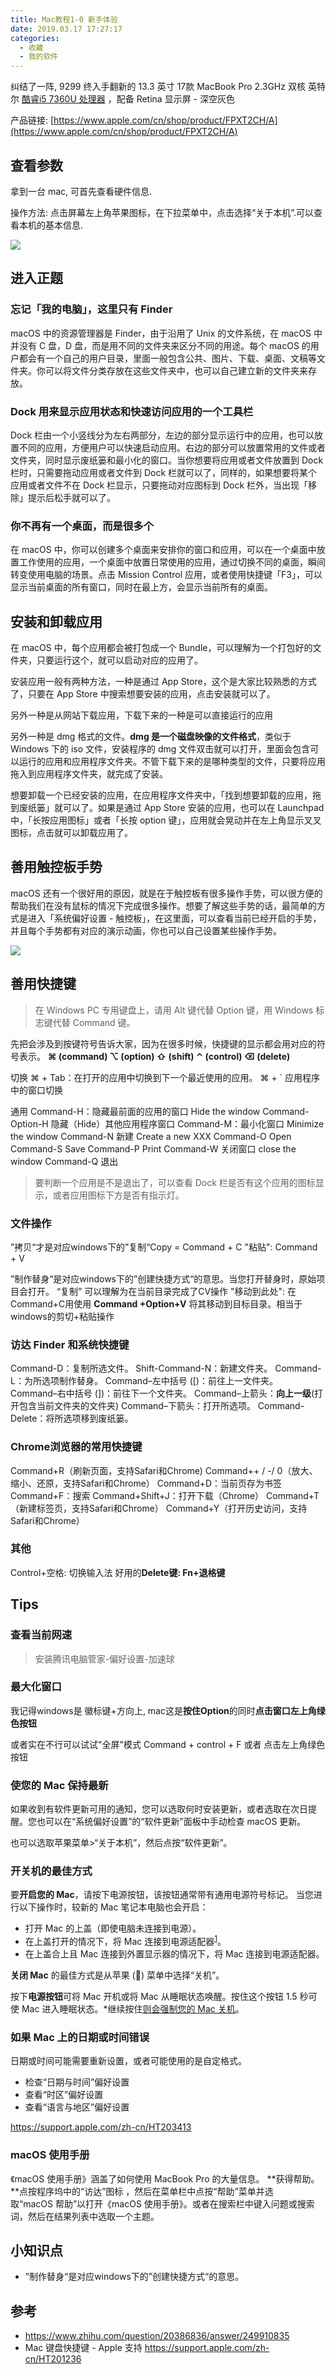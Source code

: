 ```yaml
---
title: Mac教程1-0 新手体验
date: 2019.03.17 17:27:17
categories:
  - 收藏
  - 我的软件
---
```


纠结了一阵, 9299 终入手翻新的 13.3 英寸 17款 MacBook Pro 2.3GHz 双核 英特尔 [酷睿i5 7360U 处理器](http://detail.zol.com.cn/cpu/index1168451.shtml) ，配备 Retina 显示屏 - 深空灰色

产品链接: [https://www.apple.com/cn/shop/product/FPXT2CH/A](https://www.apple.com/cn/shop/product/FPXT2CH/A)

## 查看参数

拿到一台 mac, 可首先查看硬件信息.

操作方法: 点击屏幕左上角苹果图标，在下拉菜单中，点击选择“关于本机”.可以查看本机的基本信息.

![](https://upload-images.jianshu.io/upload_images/1662509-26350b8d5443e8c3.png?imageMogr2/auto-orient/strip%7CimageView2/2/w/1240)

## 进入正题

### 忘记「我的电脑」，这里只有 Finder

macOS 中的资源管理器是 Finder，由于沿用了 Unix 的文件系统，在 macOS 中并没有 C  盘，D 盘，而是用不同的文件夹来区分不同的用途。每个 macOS 的用户都会有一个自己的用户目录，里面一般包含公共、图片、下载、桌面、文稿等文件夹。你可以将文件分类存放在这些文件夹中，也可以自己建立新的文件夹来存放。

### Dock 用来显示应用状态和快速访问应用的一个工具栏

Dock 栏由一个小竖线分为左右两部分，左边的部分显示运行中的应用，也可以放置不同的应用，方便用户可以快速启动应用。右边的部分可以放置常用的文件或者文件夹，同时显示废纸篓和最小化的窗口。当你想要将应用或者文件放置到 Dock 栏时，只需要拖动应用或者文件到 Dock 栏就可以了，同样的，如果想要将某个应用或者文件不在 Dock 栏显示，只要拖动对应图标到 Dock 栏外，当出现「移除」提示后松手就可以了。

### 你不再有一个桌面，而是很多个

在 macOS 中，你可以创建多个桌面来安排你的窗口和应用，可以在一个桌面中放置工作使用的应用，一个桌面中放置日常使用的应用，通过切换不同的桌面，瞬间转变使用电脑的场景。点击 Mission Control 应用，或者使用快捷键「F3」，可以显示当前桌面的所有窗口，同时在最上方，会显示当前所有的桌面。

## 安装和卸载应用

在 macOS 中，每个应用都会被打包成一个 Bundle，可以理解为一个打包好的文件夹，只要运行这个，就可以启动对应的应用了。

安装应用一般有两种方法，一种是通过 App Store，这个是大家比较熟悉的方式了，只要在 App Store 中搜索想要安装的应用，点击安装就可以了。

另外一种是从网站下载应用，下载下来的一种是可以直接运行的应用

另外一种是 dmg 格式的文件。**dmg 是一个磁盘映像的文件格式**，类似于 Windows 下的 iso 文件，安装程序的 dmg 文件双击就可以打开，里面会包含可以运行的应用和应用程序文件夹。不管下载下来的是哪种类型的文件，只要将应用拖入到应用程序文件夹，就完成了安装。

想要卸载一个已经安装的应用，在应用程序文件夹中，「找到想要卸载的应用，拖到废纸篓」就可以了。如果是通过 App Store 安装的应用，也可以在 Launchpad 中，「长按应用图标」或者「长按 option 键」，应用就会晃动并在左上角显示叉叉图标，点击就可以卸载应用了。

## 善用触控板手势

macOS 还有一个很好用的原因，就是在于触控板有很多操作手势，可以很方便的帮助我们在没有鼠标的情况下完成很多操作。想要了解这些手势的话，最简单的方式是进入「系统偏好设置 - 触控板」，在这里面，可以查看当前已经开启的手势，并且每个手势都有对应的演示动画，你也可以自己设置某些操作手势。

![](https://upload-images.jianshu.io/upload_images/1662509-5e4d42f52a0a0296.png?imageMogr2/auto-orient/strip%7CimageView2/2/w/1240)

## 善用快捷键

> 在 Windows PC 专用键盘上，请用 Alt 键代替 Option 键，用 Windows 标志键代替 Command 键。

先把会涉及到按键符号告诉大家，因为在很多时候，快捷键的显示都会用对应的符号表示。
**⌘ (command)   ⌥ (option)   ⇧ (shift)   ⌃ (control)   ⌫ (delete)**

切换
⌘ + Tab：在打开的应用中切换到下一个最近使用的应用。
⌘ + ` 应用程序中的窗口切换

通用
Command-H：隐藏最前面的应用的窗口 Hide the window
Command-Option-H 隐藏（Hide）其他应用程序窗口
Command-M：最小化窗口 Minimize the window
Command-N 新建 Create a new XXX
Command-O Open
Command-S Save
Command-P Print
Command-W 关闭窗口 close the window
Command-Q 退出
> 要判断一个应用是不是退出了，可以查看 Dock 栏是否有这个应用的图标显示，或者应用图标下方是否有指示灯。

### 文件操作

”拷贝“才是对应windows下的”复制“Copy = Command + C
"粘贴": Command + V

”制作替身“是对应windows下的”创建快捷方式“的意思。当您打开替身时，原始项目会打开。
“复制” 可以理解为在当前目录完成了CV操作
"移动到此处": 在Command+C用使用 **Command +Option+V** 将其移动到目标目录。相当于windows的剪切+粘贴操作

### 访达 Finder 和系统快捷键

Command-D：复制所选文件。
Shift-Command-N：新建文件夹。
Command-L：为所选项制作替身。
Command–左中括号 ([)：前往上一文件夹。
Command–右中括号 (])：前往下一个文件夹。
Command–上箭头：**向上一级**(打开包含当前文件夹的文件夹)
Command–下箭头：打开所选项。
Command-Delete：将所选项移到废纸篓。

### Chrome浏览器的常用快捷键

Command+R（刷新页面，支持Safari和Chrome)
Command++ / -/ 0（放大、缩小、还原，支持Safari和Chrome）
Command+D：当前页存为书签
Command+F：搜索
Command+Shift+J：打开下载（Chrome）
Command+T（新建标签页，支持Safari和Chrome）
Command+Y（打开历史访问，支持Safari和Chrome）

### 其他

Control+空格: 切换输入法
好用的**Delete键: Fn+退格键**

## Tips

### 查看当前网速

> 安装腾讯电脑管家-偏好设置-加速球

### 最大化窗口

我记得windows是 徽标键+方向上, mac这是**按住Option**的同时**点击窗口左上角绿色按钮**

或者实在不行可以试试"全屏"模式
Command + control + F 或者 点击左上角绿色按钮

### 使您的 Mac 保持最新

如果收到有软件更新可用的通知，您可以选取何时安装更新，或者选取在次日提醒。您也可以在“系统偏好设置”的“软件更新”面板中手动检查 macOS 更新。

也可以选取苹果菜单>“关于本机”，然后点按“软件更新”。

### 开关机的最佳方式

要**开启您的 Mac**，请按下电源按钮，该按钮通常带有通用电源符号标记。
当您进行以下操作时，较新的 Mac 笔记本电脑也会开启：

* 打开 Mac 的上盖（即使电脑未连接到电源）。
* 在上盖打开的情况下，将 Mac 连接到电源适配器<sup>[1](https://support.apple.com/zh-cn/HT201150#notes)</sup>。
* 在上盖合上且 Mac 连接到外置显示器的情况下，将 Mac 连接到电源适配器。

**关闭 Mac** 的最佳方式是从苹果 () 菜单中选择“关机”。

按下**电源按钮**可将 Mac 开机或将 Mac 从睡眠状态唤醒。按住这个按钮 1.5 秒可使 Mac 进入睡眠状态。*继续按住[则会强制您的 Mac 关机](https://support.apple.com/zh-cn/HT201150)。

### 如果 Mac 上的日期或时间错误

日期或时间可能需要重新设置，或者可能使用的是自定格式。

* 检查“日期与时间”偏好设置
* 查看“时区”偏好设置
* 查看“语言与地区”偏好设置

<https://support.apple.com/zh-cn/HT203413>

### macOS 使用手册

《macOS 使用手册》涵盖了如何使用 MacBook Pro 的大量信息。
**获得帮助。**点按程序坞中的“访达”图标 ，然后在菜单栏中点按“帮助”菜单并选取“macOS 帮助”以打开《macOS 使用手册》。或者在搜索栏中键入问题或搜索词，然后在结果列表中选取一个主题。

## 小知识点

* ”制作替身“是对应windows下的”创建快捷方式“的意思。

## 参考

* <https://www.zhihu.com/question/20386836/answer/249910835>
* Mac 键盘快捷键 - Apple 支持
<https://support.apple.com/zh-cn/HT201236>
